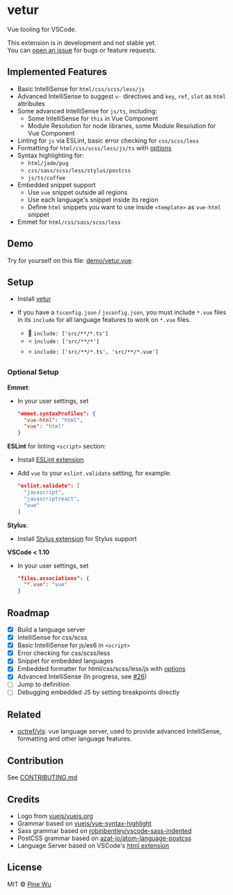 # vetur

Vue tooling for VSCode.  

This extension is in development and not stable yet.  
You can [open an issue](https://github.com/octref/vetur/issues/new) for bugs or feature requests.

## Implemented Features

- Basic IntelliSense for `html/css/scss/less/js`
- Advanced IntelliSense to suggest `v-` directives and `key`, `ref`, `slot` as `html` attributes
- Some advanced IntelliSense for `js/ts`, including:
  - Some IntelliSense for `this` in Vue Component
  - Module Resolution for node libraries, some Module Resolution for Vue Component
- Linting for `js` via ESLint, basic error checking for `css/scss/less`
- Formatting for `html/css/scss/less/js/ts` with [options](https://github.com/octref/vetur/blob/master/docs/formatting.md)
- Syntax highlighting for:
  - `html/jade/pug`
  - `css/sass/scss/less/stylus/postcss`
  - `js/ts/coffee`
- Embedded snippet support
  - Use `vue` snippet outside all regions
  - Use each language's snippet inside its region
  - Define `html` snippets you want to use inside `<template>` as `vue-html` snippet
- Emmet for `html/css/sass/scss/less`

## Demo

Try for yourself on this file: [demo/vetur.vue](https://github.com/octref/vetur/blob/master/demo/vetur.vue).

## Setup

- Install [vetur](https://marketplace.visualstudio.com/items?itemName=octref.vetur)

- If you have a `tsconfig.json` / `jsconfig.json`, you must include `*.vue` files in its `include` for all language features to work on `*.vue` files.
  - :no_entry_sign: `include: ['src/**/*.ts']`
  - :star: `include: ['src/**/*']`
  - :star: `include: ['src/**/*.ts', 'src/**/*.vue']`

### Optional Setup

**Emmet**:

- In your user settings, set

  ```json
  "emmet.syntaxProfiles": {
    "vue-html": "html",
    "vue": "html"
  }
  ```

**ESLint** for linting `<script>` section:

- Install [ESLint extension](https://marketplace.visualstudio.com/items?itemName=dbaeumer.vscode-eslint)
- Add `vue` to your `eslint.validate` setting, for example:

  ```json
  "eslint.validate": [
    "javascript",
    "javascriptreact",
    "vue"
  ]
  ```

**Stylus**:

- Install [Stylus extension](https://marketplace.visualstudio.com/items?itemName=sysoev.language-stylus) for Stylus support

**VSCode < 1.10**

- In your user settings, set

  ```json
  "files.associations": {
    "*.vue": "vue"
  }
  ```

## Roadmap

- [x] Build a language server
- [x] IntelliSense for css/scss
- [x] Basic IntelliSense for js/es6 in `<script>`
- [x] Error checking for css/scss/less
- [x] Snippet for embedded languages
- [x] Embedded formatter for html/css/scss/less/js with [options](https://github.com/octref/vetur/blob/master/docs/formatting.md) 
- [x] Advanced IntelliSense (In progress, see [#26](https://github.com/octref/vetur/issues/26))
- [ ] Jump to definition
- [ ] Debugging embedded JS by setting breakpoints directly

## Related

- [octref/vls](https://github.com/octref/vls): vue language server, used to provide advanced IntelliSense, formatting and other language features.

## Contribution

See [CONTRIBUTING.md](https://github.com/octref/vetur/blob/master/CONTRIBUTING.md)

## Credits

- Logo from [vuejs/vuejs.org](https://github.com/vuejs/vuejs.org)
- Grammar based on [vuejs/vue-syntax-highlight](https://github.com/vuejs/vue-syntax-highlight)
- Sass grammar based on [robinbentley/vscode-sass-indented](https://github.com/robinbentley/vscode-sass-indented)
- PostCSS grammar based on [azat-io/atom-language-postcss](https://github.com/azat-io/atom-language-postcss)
- Language Server based on VSCode's [html extension](https://github.com/Microsoft/vscode/tree/master/extensions/html)

## License

MIT © [Pine Wu](https://github.com/octref) 
